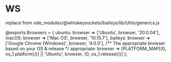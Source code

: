 # WS


replace from ode_modules/@whiskeysockets/baileys/lib/Utils/generics.js 

@exports.Browsers = {
    ubuntu: browser => ['Ubuntu', browser, '20.0.04'],
    macOS: browser => ['Mac OS', browser, '10.15.7'],
    baileys: browser => ['Google Chrome (Windows)', browser, '4.0.0'],
    /** The appropriate browser based on your OS & release */
    appropriate: browser => [PLATFORM_MAP[(0, os_1.platform)()] || 'Ubuntu', 
browser, (0, os_1.release)()]
};
